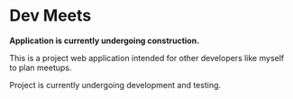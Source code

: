 # Dev Meets

**Application is currently undergoing construction.**

This is a project web application intended for other developers like myself to plan meetups. 

Project is currently undergoing development and testing. 
